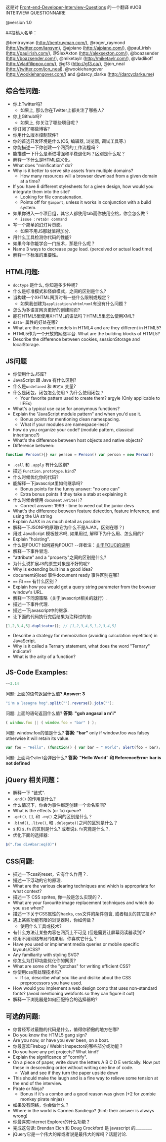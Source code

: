 这是对 [Front-end-Developer-Interview-Questions](https://github.com/darcyclarke/Front-end-Developer-Interview-Questions) 的一个翻译
#JOB INTERVIEW QUESTIONNAIRE

@version 1.0
 
##投稿人名单：

@bentruyman (http://bentruyman.com/), @roger_raymond (http://twitter.com/iansym), @ajpiano (http://ajpiano.com/), @paul_irish (http://paulirish.com/), @SlexAxton (http://alexsexton.com/), @boazsender (http://boazsender.com/), @miketaylr (http://miketaylr.com/), @vladikoff (http://vladfilippov.com/), @gf3 (http://gf3.ca/), @jon_neal (http://twitter.com/jon_neal), @wookiehangover (http://wookiehangover.com/) and @darcy_clarke (http://darcyclarke.me)

## 综合性问题:

* 你上Twitter吗? 
	* 如果上, 那么你在Twitter上都关注了哪些人?
* 你上Github吗? 
	* 如果上, 你关注了哪些项目呢？  
* 你订阅了哪些博客? 
* 你用什么版本控制软件? 
* 你的首选开发环境是什么(OS, 编辑器, 浏览器, 调试工具等.) 
* 你能描述一下你创建一个网页的工作流程吗？
* 能描述一下什么是渐进增强和平稳退化吗？区别是什么呢？
* 解释一下什么是HTML语义化。 
* What does "minification" do? 
* Why is it better to serve site assets from multiple domains? 
	* How many resources will a browser download from a given domain at a time?  
* If you have 8 different stylesheets for a given design, how would you integrate them into the site? 
	* Looking for file concatenation.
	* Points off for `@import`, unless it works in conjunction with a build system.  
* 如果你进入一个项目组，其它人都使用tab而你使用空格，你会怎么做？
	* `issue :retab! command`
* 写一个简单的幻灯片页面。
	* 如果不用JS那就值得加分.  
* 用什么工具检测你代码的性能? 
* 如果今年你能学会一门技术，那是什么呢？ 
* Name 3 ways to decrease page load. (perceived or actual load time) 
* 解释一下标准的重要性。

## HTML问题:

* `doctype` 是什么, 你知道多少种呢? 
* 什么是标准模式和怪癖模式，之间的区别是什么? 
* 当构建一个XHTML网页时有一些什么限制或规定？ 
	* 如果我创建为`application/xhtml+xml`有没有什么问题？
* 怎么为多语言网页更好的创建网页? 
* 能在HTML5里使用XHTML的语法吗？HTML5里怎么使用XML? 
* `data-` 属性的好处在哪? 
* What are the content models in HTML4 and are they different in HTML5? 
* HTML5作为一个开放的网络平台. What are the building blocks of HTML5? 
* Describe the difference between cookies, sessionStorage and localStorage.  

## JS问题

* 你使用什么JS库? 
* JavaScript 跟 Java 有什么区别? 
* 什么是`undefined` 和 `未定义` 变量? 
* 什么是闭包，闭包怎么使用 ? 为什么使用闭包？ 
	* Your favorite pattern used to create them? argyle (Only applicable to IIFEs)  
* What's a typical use case for anonymous functions? 
* Explain the "JavaScript module pattern" and when you'd use it. 
	* Bonus points for mentioning clean namespacing. 
	* What if your modules are namespace-less?  
* how do you organize your code? (module pattern, classical inheritance?) 
* What's the difference between host objects and native objects? 
* Difference between: 
```javascript
function Person(){} var person = Person() var person = new Person()
```
*  `.call` 和 `.apply` 有什么区别? 
* 描述 `Function.prototype.bind`? 
* 什么时候优化你的代码? 
* 能解释一下javascript里如何继承吗? 
	* Bonus points for the funny answer: "no one can" 
	* Extra bonus points if they take a stab at explaining it  
* 什么时候会使用 `document.write()`? 
	* Correct answer: 1999 - time to weed out the junior devs  
* What's the difference between feature detection, feature inference, and using the UA string 
* Explain AJAX in as much detail as possible 
* 解释一下JSONP的原理(它为什么不是AJAX，区别在哪？) 
* 用过 JavaScript 模板技术吗, 如果用过, 解释下为什么用、怎么用的? 
* Explain "hoisting". 
* 什么是FOUC? 如何避免FOUC? --译者注：[关于FOUC的说明](http://paulirish.com/2009/avoiding-the-fouc-v3/)
* 解释一下事件冒泡. 
* "attribute" and a "property"之间的区别是什么? 
* 为什么说扩展JS的原生对象是不好的呢? 
* Why is extending built ins a good idea? 
* document的load 事件document ready 事件区别在哪? 
* `==` 和 `===` 有什么区别？
* Explain how you would get a query string parameter from the browser window's URL. 
* 解释一下同源策略（关于javascript相关的就行）. 
* 描述一下事件代理. 
* 描述一下javascript中的继承. 
* 让下面的代码执行完后结果为注释过的值: 
```javascript
[1,2,3,4,5].duplicator(); // [1,2,3,4,5,1,2,3,4,5]
```
* Describe a strategy for memoization (avoiding calculation repetition) in JavaScript. 
* Why is it called a Ternary statement, what does the word "Ternary" indicate? 
* What is the arity of a function?  

## JS-Code Examples:

```javascript
~~3.14
```
问题: 上面的语句返回什么值? 
**Answer: 3** 

```javascript
"i'm a lasagna hog".split("").reverse().join("");
```
问题: 上面的语句返回什么值? 
**答案: "goh angasal a m'i"** 

```javascript
( window.foo || ( window.foo = "bar" ) );
```
问题: window.foo的值是什么? 
**答案: "bar"** 
only if window.foo was falsey otherwise it will retain its value.

```javascript
var foo = "Hello"; (function() { var bar = " World"; alert(foo + bar); })(); alert(foo + bar);
```
问题: 上面两个alert会弹出什么? 
**答案: "Hello World" 和 ReferenceError: bar is not defined** 

## jQuery 相关问题：

* 解释一下 "链式". 
* `.end()` 的作用是什么? 
* 什么情况下，你会为事件绑定创建一个命名空间? 
* What is the effects (or fx) queue? 
* `.get()`, `[]`, 和 `.eq()` 之间的区别是什么？
* `.bind()`, `.live()`, 和 `.delegate()`之间的区别是什么？
* `$` 和 `$.fn` 的区别是什么? 或者说`$.fn`究竟是什么？. 
* 优化下面的选择器: 
```javascript
$(".foo div#bar:eq(0)")
```

## CSS问题:

* 描述一下css的reset，它有什么作用？. 
* 描述一下浮动的它的原理. 
* What are the various clearing techniques and which is appropriate for what context? 
* 描述一下 CSS sprites, 你一般是怎么实现的？. 
* What are your favourite image replacement techniques and which do you use when? 
* 描述一下关于CSS属性的hacks, css文件的条件包含, 或者相关的其它技术? 
* 遇上某些功能有限的浏览器时，你如何做？
	* 使用什么工具或技术?  
* 有什么方法让某些内容在网页上不可见 (但是需要让屏幕阅读器读到)? 
* 你用不用网格布局?如果用，你喜欢它什么？
* Have you used or implement media queries or mobile specific layouts/CSS? 
* Any familiarity with styling SVG? 
* 你怎么为打印功能优化你的网页? 
* What are some of the "gotchas" for writing efficient CSS? 
* 你使用css预处理技术吗? 
	* If so, describe what you like and dislike about the CSS preprocessors you have used. 
* How would you implement a web design comp that uses non-standard fonts? (avoid mentioning webfonts so they can figure it out) 
* 解释一下浏览器是如何匹配符合的选择器的?  

## 可选的问题:

* 你曾经写过最酷的代码是什么，值得你骄傲的地方在哪? 
* Do you know the HTML5 gang sign? 
* Are you now, or have you ever been, on a boat. 
* 你最喜欢Firebug / Webkit Inspector的哪些部分或功能？
* Do you have any pet projects? What kind? 
* Explain the significance of "cornify". 
* On a piece of paper, write down the letters A B C D E vertically. Now put these in descending order without writing one line of code. 
	* Wait and see if they turn the paper upside down
* This should make the laugh and is a fine way to relieve some tension at the end of the interview.  
* Pirate or Ninja? 
	* Bonus if it's a combo and a good reason was given (+2 for zombie monkey pirate ninjas) 
* 如果没有网络，你会做什么？
* Where in the world is Carmen Sandiego? (hint: their answer is always wrong) 
* 你最喜欢Internet Explorer的什么功能？
* 完成这句话: Brendan Eich 和 Doug Crockford 是 javascript 的________.
* jQuery它是一个伟大的库或者说是最伟大的库吗？话题讨论.